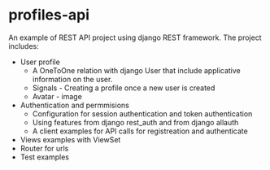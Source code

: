 # profiles-api

An example of REST API project using django REST framework. The project includes:
* User profile 
  * A OneToOne relation with django User that include applicative information on the user.
  * Signals - Creating a profile once a new user is created
  * Avatar - image
* Authentication and permmisions
  * Configuration for session authentication and token authentication
  * Using features from django rest_auth and from django allauth
  * A client examples for API calls for registreation and authenticate
* Views examples with ViewSet
* Router for urls
* Test examples
